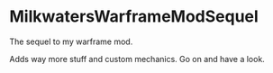 # MilkwatersWarframeModSequel
The sequel to my warframe mod.

Adds way more stuff and custom mechanics. Go on and have a look.
